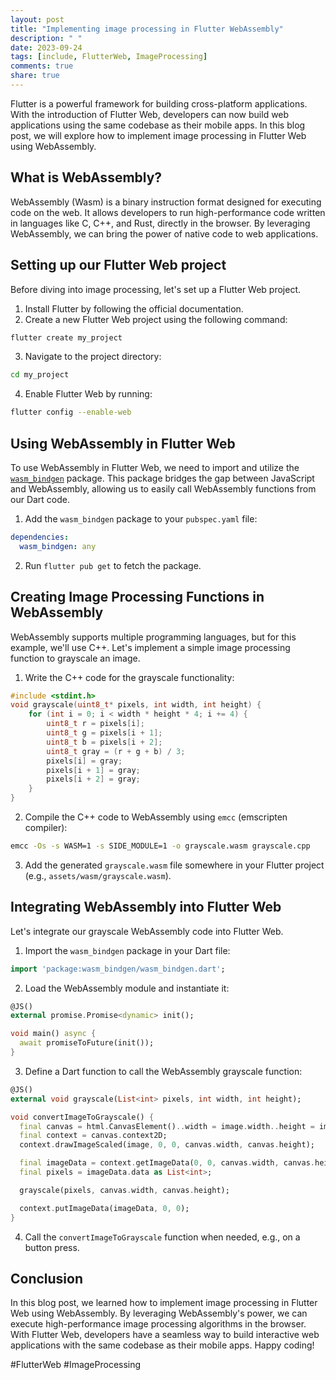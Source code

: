 ```yaml
---
layout: post
title: "Implementing image processing in Flutter WebAssembly"
description: " "
date: 2023-09-24
tags: [include, FlutterWeb, ImageProcessing]
comments: true
share: true
---
```


Flutter is a powerful framework for building cross-platform applications. With the introduction of Flutter Web, developers can now build web applications using the same codebase as their mobile apps. In this blog post, we will explore how to implement image processing in Flutter Web using WebAssembly.

## What is WebAssembly?

WebAssembly (Wasm) is a binary instruction format designed for executing code on the web. It allows developers to run high-performance code written in languages like C, C++, and Rust, directly in the browser. By leveraging WebAssembly, we can bring the power of native code to web applications.

## Setting up our Flutter Web project

Before diving into image processing, let's set up a Flutter Web project.

1. Install Flutter by following the official documentation.
2. Create a new Flutter Web project using the following command:
```sh
flutter create my_project
```
3. Navigate to the project directory:
```sh
cd my_project
```
4. Enable Flutter Web by running:
```sh
flutter config --enable-web
```

## Using WebAssembly in Flutter Web

To use WebAssembly in Flutter Web, we need to import and utilize the [`wasm_bindgen`](https://pub.dev/packages/wasm_bindgen) package. This package bridges the gap between JavaScript and WebAssembly, allowing us to easily call WebAssembly functions from our Dart code.

1. Add the `wasm_bindgen` package to your `pubspec.yaml` file:
```yaml
dependencies:
  wasm_bindgen: any
```
2. Run `flutter pub get` to fetch the package.

## Creating Image Processing Functions in WebAssembly

WebAssembly supports multiple programming languages, but for this example, we'll use C++. Let's implement a simple image processing function to grayscale an image.

1. Write the C++ code for the grayscale functionality:
```cpp
#include <stdint.h>
void grayscale(uint8_t* pixels, int width, int height) {
    for (int i = 0; i < width * height * 4; i += 4) {
        uint8_t r = pixels[i];
        uint8_t g = pixels[i + 1];
        uint8_t b = pixels[i + 2];
        uint8_t gray = (r + g + b) / 3;
        pixels[i] = gray;
        pixels[i + 1] = gray;
        pixels[i + 2] = gray;
    }
}
```
2. Compile the C++ code to WebAssembly using `emcc` (emscripten compiler):
```sh
emcc -Os -s WASM=1 -s SIDE_MODULE=1 -o grayscale.wasm grayscale.cpp
```
3. Add the generated `grayscale.wasm` file somewhere in your Flutter project (e.g., `assets/wasm/grayscale.wasm`).

## Integrating WebAssembly into Flutter Web

Let's integrate our grayscale WebAssembly code into Flutter Web.

1. Import the `wasm_bindgen` package in your Dart file:
```dart
import 'package:wasm_bindgen/wasm_bindgen.dart';
```
2. Load the WebAssembly module and instantiate it:
```dart
@JS()
external promise.Promise<dynamic> init();

void main() async {
  await promiseToFuture(init());
}
```
3. Define a Dart function to call the WebAssembly grayscale function:
```dart
@JS()
external void grayscale(List<int> pixels, int width, int height);

void convertImageToGrayscale() {
  final canvas = html.CanvasElement()..width = image.width..height = image.height;
  final context = canvas.context2D;
  context.drawImageScaled(image, 0, 0, canvas.width, canvas.height);

  final imageData = context.getImageData(0, 0, canvas.width, canvas.height);
  final pixels = imageData.data as List<int>;

  grayscale(pixels, canvas.width, canvas.height);

  context.putImageData(imageData, 0, 0);
}
```
4. Call the `convertImageToGrayscale` function when needed, e.g., on a button press.

## Conclusion

In this blog post, we learned how to implement image processing in Flutter Web using WebAssembly. By leveraging WebAssembly's power, we can execute high-performance image processing algorithms in the browser. With Flutter Web, developers have a seamless way to build interactive web applications with the same codebase as their mobile apps. Happy coding!

#FlutterWeb #ImageProcessing